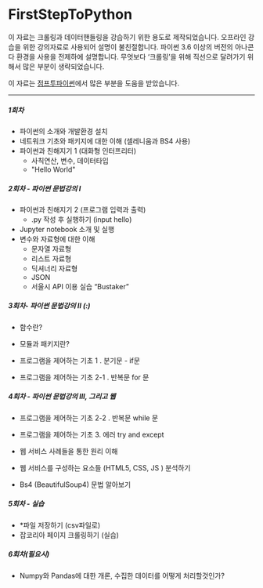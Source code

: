 # FirstStepToPython

이 자료는 크롤링과 데이터핸들링을 강습하기 위한 용도로 제작되었습니다. 오프라인 강습을 위한 강의자료로 사용되어 설명이 불친절합니다. 파이썬 3.6 이상의 버전의 아나콘다 환경을 사용을 전제하에 설명합니다. 무엇보다 ‘크롤링’을 위해 직선으로 달려가기 위해서 많은 부분이 생략되었습니다.

이 자료는 [점프투파이썬](https://wikidocs.net/book/1)에서 많은 부분을 도움을 받았습니다. 

---

##### 1회차

- 파이썬의 소개와 개발환경 설치 
- 네트워크 기초와 패키지에 대한 이해 (셀레니움과 BS4 사용)
- 파이썬과 친해지기 1 (대화형 인터프리터)
  - 사칙연산, 변수, 데이터타입
  - "Hello World" 

##### 2회차 - 파이썬 문법강의 I

- 파이썬과 친해지기 2 (프로그램 입력과 출력)
  - .py 작성 후 실행하기 (input hello)
- Jupyter notebook 소개 및 실행
- 변수와 자료형에 대한 이해
  - 문자열 자료형
  - 리스트 자료형
  - 딕셔너리 자료형
  - JSON
  - 서울시 API 이용 실습 “Bustaker”

##### 3회차- 파이썬 문법강의 II  (:)

- 함수란?
- 모듈과 패키지란?
- 프로그램을 제어하는 기초 1 . 분기문 - if문

- 프로그램을 제어하는 기초 2-1 . 반복문 for 문

##### 4회차 - 파이썬 문법강의 III, 그리고 웹

- 프로그램을 제어하는 기초 2-2 . 반복문 while 문
- 프로그램을 제어하는 기초 3. 에러  try and except

- 웹 서비스 사례들을 통한 원리 이해 
- 웹 서비스를 구성하는 요소들 (HTML5, CSS, JS ) 분석하기 
- Bs4 (BeautifulSoup4) 문법 알아보기

##### 5회차 - 실습

- *파일 저장하기 (csv파일로)
- 잡코리아 페이지 크롤링하기 (실습)

##### 6회차(필요시) 

- Numpy와 Pandas에 대한 개론, 수집한 데이터를 어떻게 처리할것인가?

